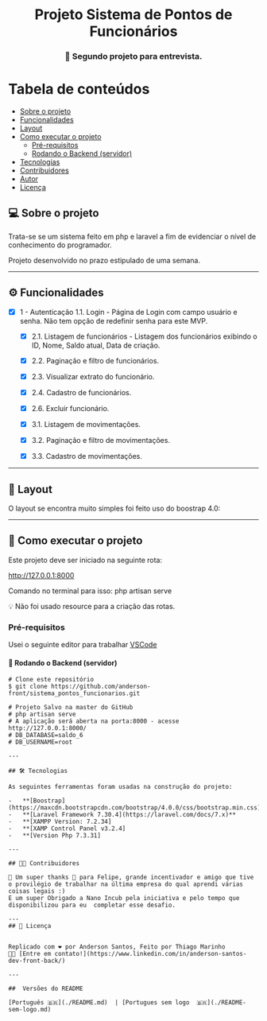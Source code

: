 

<h1 align="center">
      Projeto Sistema de Pontos de Funcionários
</h1>

<h3 align="center">
    🌱 Segundo projeto para entrevista.
</h3>


Tabela de conteúdos
=================
<!--ts-->
   * [Sobre o projeto](#-sobre-o-projeto)
   * [Funcionalidades](#-funcionalidades)
   * [Layout](#-layout)
   * [Como executar o projeto](#-como-executar-o-projeto)
     * [Pré-requisitos](#pré-requisitos)
     * [Rodando o Backend (servidor)](#user-content--rodando-o-backend-servidor)
   * [Tecnologias](#-tecnologias)
   * [Contribuidores](#-contribuidores)
   * [Autor](#-autor)
   * [Licença](#user-content--licença)
<!--te-->


## 💻 Sobre o projeto

 Trata-se se um sistema feito em php e laravel a fim de evidenciar o nível de conhecimento do programador.


Projeto desenvolvido no prazo estipulado de uma semana.

---

## ⚙️ Funcionalidades

- [x] 1 - Autenticação 1.1. Login - Página de Login com campo usuário e senha. Não tem opção de redefinir senha para este MVP.
  - [x] 2.1. Listagem de funcionários - Listagem dos funcionários exibindo o ID, Nome, Saldo atual, Data de criação.
  - [x] 2.2. Paginação e filtro de funcionários.
  - [x] 2.3. Visualizar extrato do funcionário.
  - [x] 2.4. Cadastro de funcionários.
  - [x] 2.6. Excluir funcionário.
  - [x] 3.1. Listagem de movimentações.
  - [x] 3.2. Paginação e filtro de movimentações.
  - [x] 3.3. Cadastro de movimentações.


---

## 🎨 Layout

O layout se encontra muito simples foi feito uso do boostrap 4.0:

---

## 🚀 Como executar o projeto

Este projeto deve ser iniciado na seguinte rota:

http://127.0.0.1:8000

Comando no terminal para isso:
php artisan serve


💡 Não foi usado resource para a criação das rotas.

### Pré-requisitos

Usei o seguinte editor para trabalhar  [VSCode](https://code.visualstudio.com/)

#### 🎲 Rodando o Backend (servidor)

```
# Clone este repositório
$ git clone https://github.com/anderson-front/sistema_pontos_funcionarios.git

# Projeto Salvo na master do GitHub
# php artisan serve
# A aplicação será aberta na porta:8000 - acesse http://127.0.0.1:8000/
# DB_DATABASE=saldo_6
# DB_USERNAME=root

---

## 🛠 Tecnologias

As seguintes ferramentas foram usadas na construção do projeto:

-   **[Boostrap](https://maxcdn.bootstrapcdn.com/bootstrap/4.0.0/css/bootstrap.min.css)**
-   **[Laravel Framework 7.30.4](https://laravel.com/docs/7.x)**
-   **[XAMPP Version: 7.2.34]
-   **[XAMP Control Panel v3.2.4]
-   **[Version Php 7.3.31]

---

## 👨‍💻 Contribuidores

💜 Um super thanks 👏 para Felipe, grande incentivador e amigo que tive o provilégio de trabalhar na última empresa do qual aprendi várias coisas legais :)
E um super Obrigado a Nano Incub pela iniciativa e pelo tempo que disponibilizou para eu  completar esse desafio.

---
## 📝 Licença


Replicado com ❤️ por Anderson Santos, Feito por Thiago Marinho 
👋🏽 [Entre em contato!](https://www.linkedin.com/in/anderson-santos-dev-front-back/)

---

##  Versões do README

[Português 🇧🇷](./README.md)  | [Portugues sem logo  🇧🇷](./README-sem-logo.md) 
